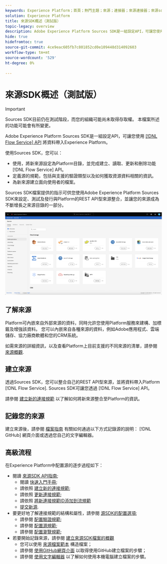 ```yaml
---
keywords: Experience Platform；首頁；熱門主題；來源；連接器；來源連接器；來源sdk;sdk; SDK
solution: Experience Platform
title: 來源SDK概述（測試版）
topic-legacy: overview
description: Adobe Experience Platform Sources SDK是一組設定API，可讓您使用流量服務API整合REST API型來源，將資料帶入Experience Platform。
hide: true
hidefromtoc: true
source-git-commit: 4ce9eac605fb7c801852cd0e109448d314092603
workflow-type: tm+mt
source-wordcount: '529'
ht-degree: 0%

---
```


# 來源SDK概述（測試版）

>[!IMPORTANT]
>
>Sources SDK目前仍在測試階段，而您的組織可能尚未取得存取權。 本檔案所述的功能可能會有所變更。

Adobe Experience Platform Sources SDK是一組設定API，可讓您使用 [[!DNL Flow Service] API](https://www.adobe.io/experience-platform-apis/references/flow-service/) 將資料帶入Experience Platform。

使用Sources SDK，您可以：

* 使用，將新來源設定為Platform目錄，並完成建立、讀取、更新和刪除功能 [!DNL Flow Service] API。
* 定義源的規範，包括與支援的驗證類型以及如何獲取資源資料相關的資訊。
* 為新來源建立面向使用者的檔案。

Sources SDK檔案提供的指示可供您使用Adobe Experience Platform Sources SDK來設定、測試及發行與Platform的REST API型來源整合，並讓您的來源成為不斷增長之來源目錄的一部分。

![目錄](./assets/catalog.png)

## 了解來源

Platform可內嵌來自外部來源的資料，同時允許您使用Platform服務來建構、加標籤及增強該資料。 您可以內嵌來自各種來源的資料，例如Adobe應用程式、雲端儲存、協力廠商軟體和您的CRM系統。

如需來源的詳細資訊，以及查看Platform上目前支援的不同來源的清單，請參閱 [來源概觀](../home.md).

## 建立來源

透過Sources SDK，您可以整合自己的REST API型來源，並將資料帶入Platform [!DNL Flow Service]. Sources SDK可讓您透過 [!DNL Flow Service] API。

請參閱 [建立新的連接規範](./api/overview.md) 以了解如何將新來源整合至Platform的資訊。

## 記錄您的來源

建立來源後，請參閱 [檔案指南](./documentation/overview.md) 有關如何通過以下方式記錄源的說明： [!DNL GitHub] 網頁介面或透過您自己的文字編輯器。

## 高級流程

在Experience Platform中配置源的逐步過程如下：

* 閱讀 [來源SDK API指南](./api/overview.md);
   * 閱讀 [快速入門手冊](./api/getting-started.md);
   * 請依照 [建立新的連接規範](./api/create.md);
   * 請依照 [更新連接規範](./api/update-connection-specs.md);
   * 請依照 [將新連接規範ID添加到流規範](./api/update-flow-specs.md)
   * [提交新源](./api/submit.md).
* 要更好地了解連接規範的結構和屬性，請參閱 [源SDK的配置選項](./config/config.md);
   * 請參閱 [配置驗證規範](./config/authspec.md);
   * 請參閱 [配置源規範](./config/sourcespec.md);
   * 請參閱 [配置瀏覽規範](./config/explorespec.md);
* 若要開始記錄來源，請參閱 [建立來源SDK檔案的概觀](./documentation/overview.md)
   * 您可以使用 [來源檔案範本](./documentation/template.md) 構造檔案；
   * 請參閱 [使用GitHub網頁介面](./documentation/github.md) 以取得使用GitHub建立檔案的步驟；
   * 請參閱 [使用文字編輯器](./documentation/text-editor.md) 以了解如何使用本機電腦建立檔案的步驟。

